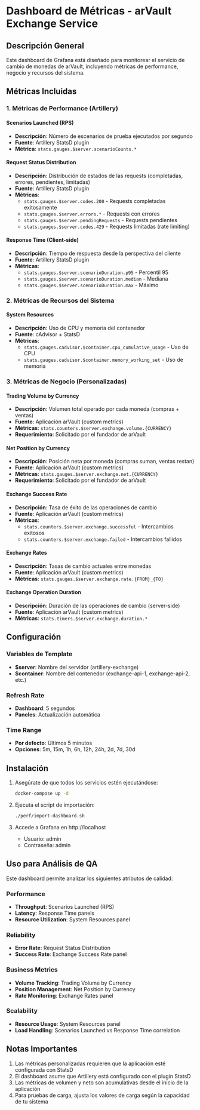 # Dashboard de Métricas - arVault Exchange Service

## Descripción General

Este dashboard de Grafana está diseñado para monitorear el servicio de cambio de monedas de arVault, incluyendo métricas de performance, negocio y recursos del sistema.

## Métricas Incluidas

### 1. Métricas de Performance (Artillery)

#### Scenarios Launched (RPS)
- **Descripción**: Número de escenarios de prueba ejecutados por segundo
- **Fuente**: Artillery StatsD plugin
- **Métrica**: `stats.gauges.$server.scenarioCounts.*`

#### Request Status Distribution
- **Descripción**: Distribución de estados de las requests (completadas, errores, pendientes, limitadas)
- **Fuente**: Artillery StatsD plugin
- **Métricas**:
  - `stats.gauges.$server.codes.200` - Requests completadas exitosamente
  - `stats.gauges.$server.errors.*` - Requests con errores
  - `stats.gauges.$server.pendingRequests` - Requests pendientes
  - `stats.gauges.$server.codes.429` - Requests limitadas (rate limiting)

#### Response Time (Client-side)
- **Descripción**: Tiempo de respuesta desde la perspectiva del cliente
- **Fuente**: Artillery StatsD plugin
- **Métricas**:
  - `stats.gauges.$server.scenarioDuration.p95` - Percentil 95
  - `stats.gauges.$server.scenarioDuration.median` - Mediana
  - `stats.gauges.$server.scenarioDuration.max` - Máximo

### 2. Métricas de Recursos del Sistema

#### System Resources
- **Descripción**: Uso de CPU y memoria del contenedor
- **Fuente**: cAdvisor + StatsD
- **Métricas**:
  - `stats.gauges.cadvisor.$container.cpu_cumulative_usage` - Uso de CPU
  - `stats.gauges.cadvisor.$container.memory_working_set` - Uso de memoria

### 3. Métricas de Negocio (Personalizadas)

#### Trading Volume by Currency
- **Descripción**: Volumen total operado por cada moneda (compras + ventas)
- **Fuente**: Aplicación arVault (custom metrics)
- **Métricas**: `stats.counters.$server.exchange.volume.{CURRENCY}`
- **Requerimiento**: Solicitado por el fundador de arVault

#### Net Position by Currency
- **Descripción**: Posición neta por moneda (compras suman, ventas restan)
- **Fuente**: Aplicación arVault (custom metrics)
- **Métricas**: `stats.gauges.$server.exchange.net.{CURRENCY}`
- **Requerimiento**: Solicitado por el fundador de arVault

#### Exchange Success Rate
- **Descripción**: Tasa de éxito de las operaciones de cambio
- **Fuente**: Aplicación arVault (custom metrics)
- **Métricas**:
  - `stats.counters.$server.exchange.successful` - Intercambios exitosos
  - `stats.counters.$server.exchange.failed` - Intercambios fallidos

#### Exchange Rates
- **Descripción**: Tasas de cambio actuales entre monedas
- **Fuente**: Aplicación arVault (custom metrics)
- **Métricas**: `stats.gauges.$server.exchange.rate.{FROM}_{TO}`

#### Exchange Operation Duration
- **Descripción**: Duración de las operaciones de cambio (server-side)
- **Fuente**: Aplicación arVault (custom metrics)
- **Métricas**: `stats.timers.$server.exchange.duration.*`

## Configuración

### Variables de Template
- **$server**: Nombre del servidor (artillery-exchange)
- **$container**: Nombre del contenedor (exchange-api-1, exchange-api-2, etc.)

### Refresh Rate
- **Dashboard**: 5 segundos
- **Paneles**: Actualización automática

### Time Range
- **Por defecto**: Últimos 5 minutos
- **Opciones**: 5m, 15m, 1h, 6h, 12h, 24h, 2d, 7d, 30d

## Instalación

1. Asegúrate de que todos los servicios estén ejecutándose:
   ```bash
   docker-compose up -d
   ```

2. Ejecuta el script de importación:
   ```bash
   ./perf/import-dashboard.sh
   ```

3. Accede a Grafana en http://localhost
   - Usuario: admin
   - Contraseña: admin

## Uso para Análisis de QA

Este dashboard permite analizar los siguientes atributos de calidad:

### Performance
- **Throughput**: Scenarios Launched (RPS)
- **Latency**: Response Time panels
- **Resource Utilization**: System Resources panel

### Reliability
- **Error Rate**: Request Status Distribution
- **Success Rate**: Exchange Success Rate panel

### Business Metrics
- **Volume Tracking**: Trading Volume by Currency
- **Position Management**: Net Position by Currency
- **Rate Monitoring**: Exchange Rates panel

### Scalability
- **Resource Usage**: System Resources panel
- **Load Handling**: Scenarios Launched vs Response Time correlation

## Notas Importantes

1. Las métricas personalizadas requieren que la aplicación esté configurada con StatsD
2. El dashboard asume que Artillery está configurado con el plugin StatsD
3. Las métricas de volumen y neto son acumulativas desde el inicio de la aplicación
4. Para pruebas de carga, ajusta los valores de carga según la capacidad de tu sistema
